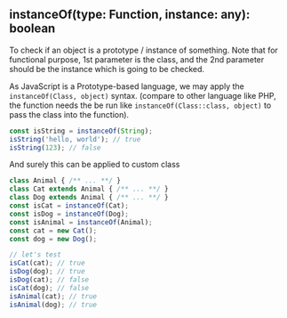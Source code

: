 ## instanceOf(type: Function, instance: any): boolean

To check if an object is a prototype / instance of something. Note that for functional purpose, 1st parameter is the
class, and the 2nd parameter should be the instance which is going to be checked.

As JavaScript is a Prototype-based language, we may apply the `instanceOf(Class, object)` syntax. (compare to other 
language like PHP, the function needs the be run like `instanceOf(Class::class, object)` to pass the class into the 
function).


```js
const isString = instanceOf(String);
isString('hello, world'); // true
isString(123); // false
```

And surely this can be applied to custom class

```js
class Animal { /** ... **/ }
class Cat extends Animal { /** ... **/ }
class Dog extends Animal { /** ... **/ }
const isCat = instanceOf(Cat);
const isDog = instanceOf(Dog);
const isAnimal = instanceOf(Animal);
const cat = new Cat();
const dog = new Dog();

// let's test
isCat(cat); // true
isDog(dog); // true
isDog(cat); // false
isCat(dog); // false
isAnimal(cat); // true
isAnimal(dog); // true
```
